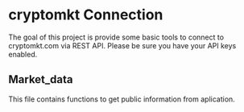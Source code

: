 # cryptomkt Connection

The goal of this project is provide some basic tools to connect to cryptomkt.com via REST API. Please be sure you have your API keys enabled.

## Market_data

This file contains functions to get public information from aplication.

